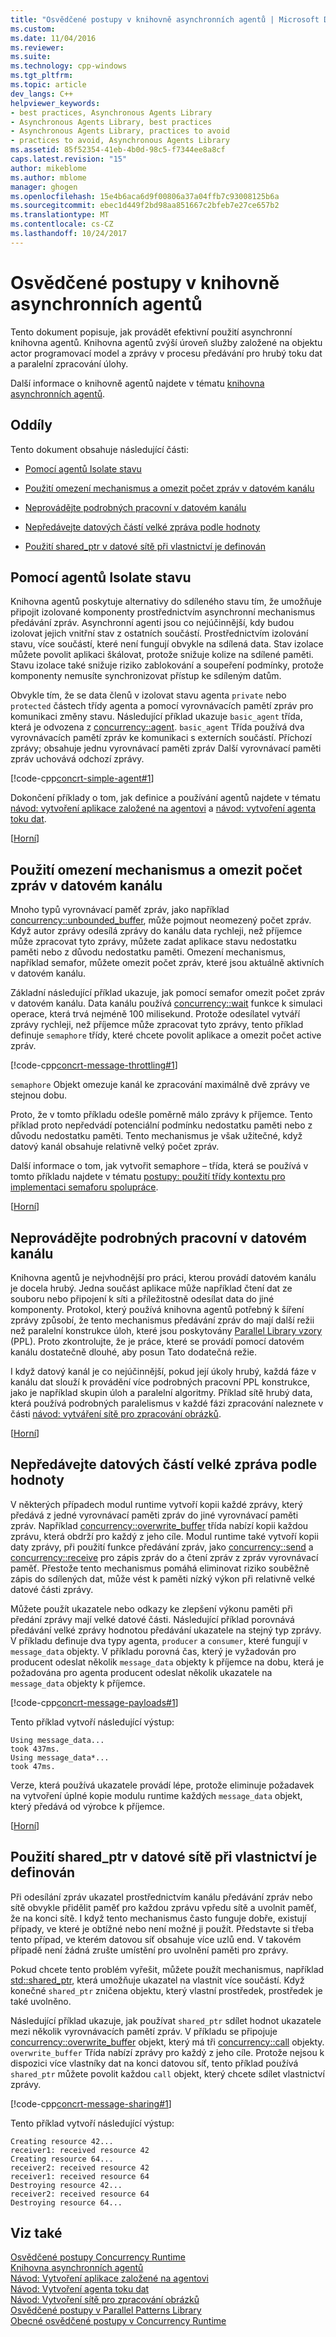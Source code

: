 ```yaml
---
title: "Osvědčené postupy v knihovně asynchronních agentů | Microsoft Docs"
ms.custom: 
ms.date: 11/04/2016
ms.reviewer: 
ms.suite: 
ms.technology: cpp-windows
ms.tgt_pltfrm: 
ms.topic: article
dev_langs: C++
helpviewer_keywords:
- best practices, Asynchronous Agents Library
- Asynchronous Agents Library, best practices
- Asynchronous Agents Library, practices to avoid
- practices to avoid, Asynchronous Agents Library
ms.assetid: 85f52354-41eb-4b0d-98c5-f7344ee8a8cf
caps.latest.revision: "15"
author: mikeblome
ms.author: mblome
manager: ghogen
ms.openlocfilehash: 15e4b6aca6d9f00806a37a04ffb7c93008125b6a
ms.sourcegitcommit: ebec1d449f2bd98aa851667c2bfeb7e27ce657b2
ms.translationtype: MT
ms.contentlocale: cs-CZ
ms.lasthandoff: 10/24/2017
---
```

# <a name="best-practices-in-the-asynchronous-agents-library"></a>Osvědčené postupy v knihovně asynchronních agentů
Tento dokument popisuje, jak provádět efektivní použití asynchronní knihovna agentů. Knihovna agentů zvýší úroveň služby založené na objektu actor programovací model a zprávy v procesu předávání pro hrubý toku dat a paralelní zpracování úlohy.  
  
 Další informace o knihovně agentů najdete v tématu [knihovna asynchronních agentů](../../parallel/concrt/asynchronous-agents-library.md).  
  
##  <a name="top"></a>Oddíly  
 Tento dokument obsahuje následující části:  
  
- [Pomocí agentů Isolate stavu](#isolation)  
  
- [Použití omezení mechanismus a omezit počet zpráv v datovém kanálu](#throttling)  
  
- [Neprovádějte podrobných pracovní v datovém kanálu](#fine-grained)  
  
- [Nepředávejte datových částí velké zpráva podle hodnoty](#large-payloads)  
  
- [Použití shared_ptr v datové sítě při vlastnictví je definován](#ownership)  
  
##  <a name="isolation"></a>Pomocí agentů Isolate stavu  
 Knihovna agentů poskytuje alternativy do sdíleného stavu tím, že umožňuje připojit izolované komponenty prostřednictvím asynchronní mechanismus předávání zpráv. Asynchronní agenti jsou co nejúčinnější, kdy budou izolovat jejich vnitřní stav z ostatních součástí. Prostřednictvím izolování stavu, více součástí, které není fungují obvykle na sdílená data. Stav izolace můžete povolit aplikaci škálovat, protože snižuje kolize na sdílené paměti. Stavu izolace také snižuje riziko zablokování a soupeření podmínky, protože komponenty nemusíte synchronizovat přístup ke sdíleným datům.  
  
 Obvykle tím, že se data členů v izolovat stavu agenta `private` nebo `protected` částech třídy agenta a pomocí vyrovnávacích pamětí zpráv pro komunikaci změny stavu. Následující příklad ukazuje `basic_agent` třída, která je odvozena z [concurrency::agent](../../parallel/concrt/reference/agent-class.md). `basic_agent` Třída používá dva vyrovnávacích pamětí zpráv ke komunikaci s externích součástí. Příchozí zprávy; obsahuje jednu vyrovnávací paměti zpráv Další vyrovnávací paměti zpráv uchovává odchozí zprávy.  
  
 [!code-cpp[concrt-simple-agent#1](../../parallel/concrt/codesnippet/cpp/best-practices-in-the-asynchronous-agents-library_1.cpp)]  
  
 Dokončení příklady o tom, jak definice a používání agentů najdete v tématu [návod: vytvoření aplikace založené na agentovi](../../parallel/concrt/walkthrough-creating-an-agent-based-application.md) a [návod: vytvoření agenta toku dat](../../parallel/concrt/walkthrough-creating-a-dataflow-agent.md).  
  
 [[Horní](#top)]  
  
##  <a name="throttling"></a>Použití omezení mechanismus a omezit počet zpráv v datovém kanálu  
 Mnoho typů vyrovnávací paměť zpráv, jako například [concurrency::unbounded_buffer](reference/unbounded-buffer-class.md), může pojmout neomezený počet zpráv. Když autor zprávy odesílá zprávy do kanálu data rychleji, než příjemce může zpracovat tyto zprávy, můžete zadat aplikace stavu nedostatku paměti nebo z důvodu nedostatku paměti. Omezení mechanismus, například semafor, můžete omezit počet zpráv, které jsou aktuálně aktivních v datovém kanálu.  
  
 Základní následující příklad ukazuje, jak pomocí semafor omezit počet zpráv v datovém kanálu. Data kanálu používá [concurrency::wait](reference/concurrency-namespace-functions.md#wait) funkce k simulaci operace, která trvá nejméně 100 milisekund. Protože odesílatel vytváří zprávy rychleji, než příjemce může zpracovat tyto zprávy, tento příklad definuje `semaphore` třídy, které chcete povolit aplikace a omezit počet active zpráv.  
  
 [!code-cpp[concrt-message-throttling#1](../../parallel/concrt/codesnippet/cpp/best-practices-in-the-asynchronous-agents-library_2.cpp)]  
  
 `semaphore` Objekt omezuje kanál ke zpracování maximálně dvě zprávy ve stejnou dobu.  
  
 Proto, že v tomto příkladu odešle poměrně málo zprávy k příjemce. Tento příklad proto nepředvádí potenciální podmínku nedostatku paměti nebo z důvodu nedostatku paměti. Tento mechanismus je však užitečné, když datový kanál obsahuje relativně velký počet zpráv.  
  
 Další informace o tom, jak vytvořit semaphore – třída, která se používá v tomto příkladu najdete v tématu [postupy: použití třídy kontextu pro implementaci semaforu spolupráce](../../parallel/concrt/how-to-use-the-context-class-to-implement-a-cooperative-semaphore.md).  
  
 [[Horní](#top)]  
  
##  <a name="fine-grained"></a>Neprovádějte podrobných pracovní v datovém kanálu  
 Knihovna agentů je nejvhodnější pro práci, kterou provádí datovém kanálu je docela hrubý. Jedna součást aplikace může například čtení dat ze souboru nebo připojení k síti a příležitostně odesílat data do jiné komponenty. Protokol, který používá knihovna agentů potřebný k šíření zprávy způsobí, že tento mechanismus předávání zpráv do mají další režii než paralelní konstrukce úloh, které jsou poskytovány [Parallel Library vzory](../../parallel/concrt/parallel-patterns-library-ppl.md) (PPL). Proto zkontrolujte, že je práce, které se provádí pomocí datovém kanálu dostatečně dlouhé, aby posun Tato dodatečná režie.  
  
 I když datový kanál je co nejúčinnější, pokud její úkoly hrubý, každá fáze v kanálu dat slouží k provádění více podrobných pracovní PPL konstrukce, jako je například skupin úloh a paralelní algoritmy. Příklad sítě hrubý data, která používá podrobných paralelismus v každé fázi zpracování naleznete v části [návod: vytváření sítě pro zpracování obrázků](../../parallel/concrt/walkthrough-creating-an-image-processing-network.md).  
  
 [[Horní](#top)]  
  
##  <a name="large-payloads"></a>Nepředávejte datových částí velké zpráva podle hodnoty  

 V některých případech modul runtime vytvoří kopii každé zprávy, který předává z jedné vyrovnávací paměti zpráv do jiné vyrovnávací paměti zpráv. Například [concurrency::overwrite_buffer](../../parallel/concrt/reference/overwrite-buffer-class.md) třída nabízí kopii každou zprávu, která obdrží pro každý z jeho cíle. Modul runtime také vytvoří kopii daty zprávy, při použití funkce předávání zpráv, jako [concurrency::send](reference/concurrency-namespace-functions.md#send) a [concurrency::receive](reference/concurrency-namespace-functions.md#receive) pro zápis zpráv do a čtení zpráv z zpráv vyrovnávací paměť. Přestože tento mechanismus pomáhá eliminovat riziko souběžně zápis do sdílených dat, může vést k paměti nízký výkon při relativně velké datové části zprávy.  
  
 Můžete použít ukazatele nebo odkazy ke zlepšení výkonu paměti při předání zprávy mají velké datové části. Následující příklad porovnává předávání velké zprávy hodnotou předávání ukazatele na stejný typ zprávy. V příkladu definuje dva typy agenta, `producer` a `consumer`, které fungují v `message_data` objekty. V příkladu porovná čas, který je vyžadován pro producent odeslat několik `message_data` objekty k příjemce na dobu, která je požadována pro agenta producent odeslat několik ukazatele na `message_data` objekty k příjemce.  
  
 [!code-cpp[concrt-message-payloads#1](../../parallel/concrt/codesnippet/cpp/best-practices-in-the-asynchronous-agents-library_3.cpp)]  
  
 Tento příklad vytvoří následující výstup:  
  
```Output  
Using message_data...  
took 437ms.  
Using message_data*...  
took 47ms.  
```  
  
 Verze, která používá ukazatele provádí lépe, protože eliminuje požadavek na vytvoření úplné kopie modulu runtime každých `message_data` objekt, který předává od výrobce k příjemce.  
  
 [[Horní](#top)]  
  
##  <a name="ownership"></a>Použití shared_ptr v datové sítě při vlastnictví je definován  
 Při odesílání zpráv ukazatel prostřednictvím kanálu předávání zpráv nebo sítě obvykle přidělit paměť pro každou zprávu vpředu sítě a uvolnit paměť, že na konci sítě. I když tento mechanismus často funguje dobře, existují případy, ve které je obtížné nebo není možné ji použít. Představte si třeba tento případ, ve kterém datovou síť obsahuje více uzlů end. V takovém případě není žádná zrušte umístění pro uvolnění paměti pro zprávy.  
  
 Pokud chcete tento problém vyřešit, můžete použít mechanismus, například [std::shared_ptr](../../standard-library/shared-ptr-class.md), která umožňuje ukazatel na vlastnit více součástí. Když konečné `shared_ptr` zničena objektu, který vlastní prostředek, prostředek je také uvolněno.  
  
 Následující příklad ukazuje, jak používat `shared_ptr` sdílet hodnot ukazatele mezi několik vyrovnávacích pamětí zpráv. V příkladu se připojuje [concurrency::overwrite_buffer](../../parallel/concrt/reference/overwrite-buffer-class.md) objekt, který má tři [concurrency::call](../../parallel/concrt/reference/call-class.md) objekty. `overwrite_buffer` Třída nabízí zprávy pro každý z jeho cíle. Protože nejsou k dispozici více vlastníky dat na konci datovou síť, tento příklad používá `shared_ptr` můžete povolit každou `call` objekt, který chcete sdílet vlastnictví zprávy.  
  
 [!code-cpp[concrt-message-sharing#1](../../parallel/concrt/codesnippet/cpp/best-practices-in-the-asynchronous-agents-library_4.cpp)]  
  
 Tento příklad vytvoří následující výstup:  
  
```Output  
Creating resource 42...  
receiver1: received resource 42  
Creating resource 64...  
receiver2: received resource 42  
receiver1: received resource 64  
Destroying resource 42...  
receiver2: received resource 64  
Destroying resource 64...  
```  
  
## <a name="see-also"></a>Viz také  
 [Osvědčené postupy Concurrency Runtime](../../parallel/concrt/concurrency-runtime-best-practices.md)   
 [Knihovna asynchronních agentů](../../parallel/concrt/asynchronous-agents-library.md)   
 [Návod: Vytvoření aplikace založené na agentovi](../../parallel/concrt/walkthrough-creating-an-agent-based-application.md)   
 [Návod: Vytvoření agenta toku dat](../../parallel/concrt/walkthrough-creating-a-dataflow-agent.md)   
 [Návod: Vytvoření sítě pro zpracování obrázků](../../parallel/concrt/walkthrough-creating-an-image-processing-network.md)   
 [Osvědčené postupy v Parallel Patterns Library](../../parallel/concrt/best-practices-in-the-parallel-patterns-library.md)   
 [Obecné osvědčené postupy v Concurrency Runtime](../../parallel/concrt/general-best-practices-in-the-concurrency-runtime.md)

